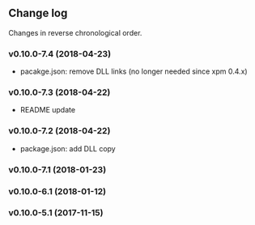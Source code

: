 ## Change log

Changes in reverse chronological order.

### v0.10.0-7.4 (2018-04-23)

- pacakge.json: remove DLL links (no longer needed since xpm 0.4.x)

### v0.10.0-7.3 (2018-04-22)

- README update

### v0.10.0-7.2 (2018-04-22)

- package.json: add DLL copy

### v0.10.0-7.1 (2018-01-23)

### v0.10.0-6.1 (2018-01-12)

### v0.10.0-5.1 (2017-11-15)
